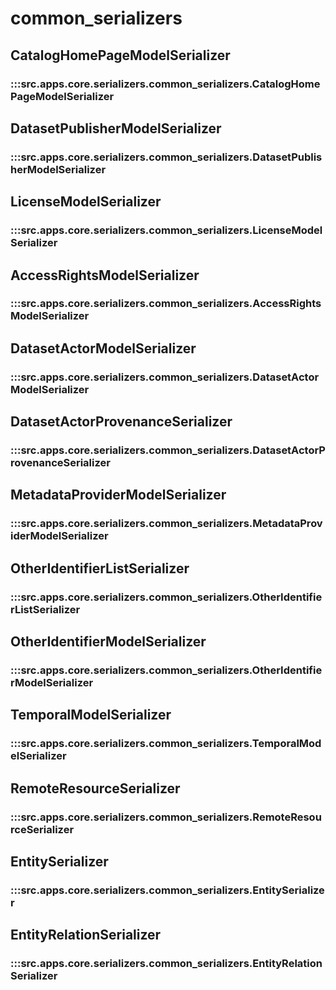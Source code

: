 # common_serializers

## CatalogHomePageModelSerializer

### :::src.apps.core.serializers.common_serializers.CatalogHomePageModelSerializer

## DatasetPublisherModelSerializer

### :::src.apps.core.serializers.common_serializers.DatasetPublisherModelSerializer

## LicenseModelSerializer

### :::src.apps.core.serializers.common_serializers.LicenseModelSerializer

## AccessRightsModelSerializer

### :::src.apps.core.serializers.common_serializers.AccessRightsModelSerializer

## DatasetActorModelSerializer

### :::src.apps.core.serializers.common_serializers.DatasetActorModelSerializer

## DatasetActorProvenanceSerializer

### :::src.apps.core.serializers.common_serializers.DatasetActorProvenanceSerializer

## MetadataProviderModelSerializer

### :::src.apps.core.serializers.common_serializers.MetadataProviderModelSerializer

## OtherIdentifierListSerializer

### :::src.apps.core.serializers.common_serializers.OtherIdentifierListSerializer

## OtherIdentifierModelSerializer

### :::src.apps.core.serializers.common_serializers.OtherIdentifierModelSerializer

## TemporalModelSerializer

### :::src.apps.core.serializers.common_serializers.TemporalModelSerializer

## RemoteResourceSerializer

### :::src.apps.core.serializers.common_serializers.RemoteResourceSerializer

## EntitySerializer

### :::src.apps.core.serializers.common_serializers.EntitySerializer

## EntityRelationSerializer

### :::src.apps.core.serializers.common_serializers.EntityRelationSerializer

